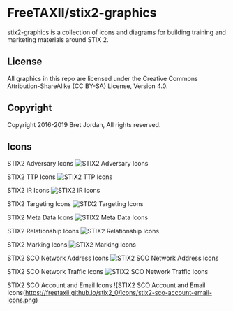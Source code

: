 # FreeTAXII/stix2-graphics #

stix2-graphics is a collection of icons and diagrams for building training and marketing materials around STIX 2.

## License ##

All graphics in this repo are licensed under the Creative Commons Attribution-ShareAlike (CC BY-SA) License, Version 4.0.


## Copyright ##

Copyright 2016-2019 Bret Jordan, All rights reserved.


## Icons ##

STIX2 Adversary Icons
![STIX2 Adversary Icons](https://freetaxii.github.io/stix2_0/icons/stix2-adversary-icons.png)

STIX2 TTP Icons
![STIX2 TTP Icons](https://freetaxii.github.io/stix2_0/icons/stix2-ttp-icons.png)

STIX2 IR Icons
![STIX2 IR Icons](https://freetaxii.github.io/stix2_0/icons/stix2-ir-icons.png)

STIX2 Targeting Icons
![STIX2 Targeting Icons](https://freetaxii.github.io/stix2_0/icons/stix2-targeting-icons.png)

STIX2 Meta Data Icons
![STIX2 Meta Data Icons](https://freetaxii.github.io/stix2_0/icons/stix2-meta-icons.png)

STIX2 Relationship Icons
![STIX2 Relationship Icons](https://freetaxii.github.io/stix2_0/icons/stix2-relationship-icons.png)

STIX2 Marking Icons
![STIX2 Marking Icons](https://freetaxii.github.io/stix2_0/icons/stix2-marking-icons.png)

STIX2 SCO Network Address Icons
![STIX2 SCO Network Address Icons](https://freetaxii.github.io/stix2_0/icons/stix2-sco-network-address-icons.png)

STIX2 SCO Network Traffic Icons
![STIX2 SCO Network Traffic Icons](https://freetaxii.github.io/stix2_0/icons/stix2-sco-network-traffic-icons.png)

STIX2 SCO Account and Email Icons
![STIX2 SCO Account and Email Icons(https://freetaxii.github.io/stix2_0/icons/stix2-sco-account-email-icons.png)

